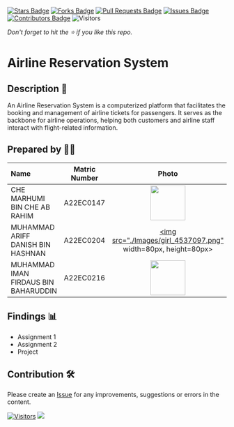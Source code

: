 [![Stars Badge](https://img.shields.io/github/stars/jjn7702/SECJ2013-DSA)](https://github.com/jjn7702/SECJ2013-DSA/Submission/Sample/stargazers)
[![Forks Badge](https://img.shields.io/github/forks/jjn7702/SECJ2013-DSA)](https://github.com/jjn7702/SECJ2013-DSA/Submission/Sample/network/members)
[![Pull Requests Badge](https://img.shields.io/github/issues-pr/jjn7702/SECJ2013-DSA)](https://github.com/jjn7702/SECJ2013-DSA/Submission/Sample/pulls)
[![Issues Badge](https://img.shields.io/github/issues/jjn7702/SECJ2013-DSA)](https://github.com/jjn7702/SECJ2013-DSA/Submission/Sample/issues)
[![Contributors Badge](https://img.shields.io/github/contributors/jjn7702/SECJ2013-DSA?color=2b9348)](https://github.com/jjn7702/SECJ2013-DSA/Submission/Sample/graphs/contributors)
![Visitors](https://api.visitorbadge.io/api/visitors?path=https%3A%2F%2Fgithub.com%2Fjjn7702%2FSECJ2013-DSA%2FSubmission%2FSample&labelColor=%23d9e3f0&countColor=%23697689&style=flat)

_Don't forget to hit the :star: if you like this repo._

# Airline Reservation System

## Description 📝

An Airline Reservation System is a computerized platform that facilitates the booking and management of airline tickets for passengers. It serves as the backbone for airline operations, helping both customers and airline staff interact with flight-related information.

## Prepared by 🧑‍💻

| Name             | Matric Number | Photo                                                         |
| :---------------- | :-------------: | :------------------------------------------------------------: |
| CHE MARHUMI BIN CHE AB RAHIM   | A22EC0147| <a href="https://www.freepik.com/icon/graduated_4537051" title="Icon by Trazobanana"><img src="./Images/girl_4537097.png" width=80px, height=80px>     |
| MUHAMMAD ARIFF DANISH BIN HASHNAN       | A22EC0204      | [<a href="https://www.freepik.com/icon/graduated_4537051" title="Icon by Trazobanana"><img src="./Images/girl_4537097.png"](https://avatars.githubusercontent.com/u/128231261?v=4)  width=80px, height=80px>         |
| MUHAMMAD IMAN FIRDAUS BIN BAHARUDDIN       | A22EC0216       | <a href="https://www.freepik.com/icon/graduated_4537051" title="Icon by Trazobanana"><img src="./Images/boy_4537022.png" width=80px, height=80px>         |


## Findings 📊

- Assignment 1
- Assignment 2
- Project

## Contribution 🛠️
Please create an [Issue](https://github.com/jjn7702/SECJ2013-DSA/Submission/Sample/issues) for any improvements, suggestions or errors in the content.

[![Visitors](https://api.visitorbadge.io/api/visitors?path=https%3A%2F%2Fgithub.com%2Fjjn7702&labelColor=%23697689&countColor=%23555555&style=plastic)](https://visitorbadge.io/status?path=https%3A%2F%2Fgithub.com%2Fjjn7702)
![](https://hit.yhype.me/github/profile?user_id=81284918)
